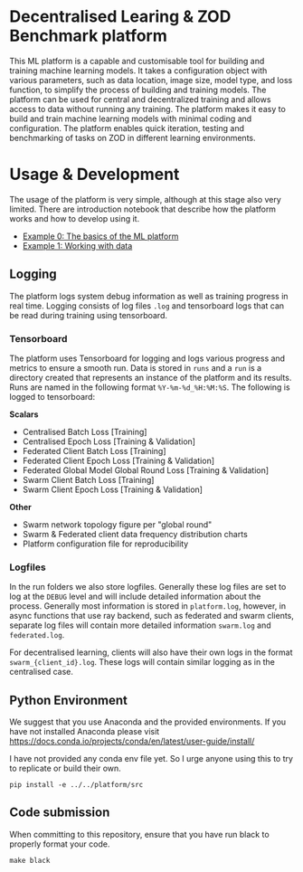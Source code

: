 # Decentralised Learing & ZOD Benchmark platform
This ML platform is a capable and customisable tool for building and training machine learning models. It takes a configuration object with various parameters, such as data location, image size, model type, and loss function, to simplify the process of building and training models. The platform can be used for central and decentralized training and allows access to data without running any training. The platform makes it easy to build and train machine learning models with minimal coding and configuration. The platform enables quick iteration, testing and benchmarking of tasks on ZOD in different learning environments.


# Usage & Development
The usage of the platform is very simple, although at this stage also very limited. There are introduction notebook that describe how the platform works and how to develop using it.

- [Example 0: The basics of the ML platform](/platform/example-0-platform.ipynb)
- [Example 1: Working with data](/platform/example-1-data.ipynb)

## Logging 
The platform logs system debug information as well as training progress in real time. Logging consists of log files `.log` and tensorboard logs that can be read during training using tensorboard.

### Tensorboard
The platform uses Tensorboard for logging and logs various progress and metrics to ensure a smooth run. Data is stored in `runs` and a `run` is a directory created that represents an instance of the platform and its results. Runs are named in the following format `%Y-%m-%d_%H:%M:%S`. The following is logged to tensorboard:

**Scalars**
- Centralised Batch Loss [Training]
- Centralised Epoch Loss [Training & Validation]
- Federated Client Batch Loss [Training]
- Federated Client Epoch Loss [Training & Validation]
- Federated Global Model Global Round Loss [Training & Validation]
- Swarm Client Batch Loss [Training]
- Swarm Client Epoch Loss [Training & Validation]

**Other**
- Swarm network topology figure per "global round"
- Swarm & Federated client data frequency distribution charts
- Platform configuration file for reproducibility

### Logfiles
In the run folders we also store logfiles. Generally these log files are set to log at the `DEBUG` level and will include detailed information about the process. Generally most information is stored in `platform.log`, however, in async functions that use ray backend, such as federated and swarm clients, separate log files will contain more detailed information `swarm.log` and `federated.log`. 

For decentralised learning, clients will also have their own logs in the format `swarm_{client_id}.log`. These logs will contain similar logging as in the centralised case.

## Python Environment
We suggest that you use Anaconda and the provided environments. If you have not installed Anaconda please visit https://docs.conda.io/projects/conda/en/latest/user-guide/install/

I have not provided any conda env file yet. So I urge anyone using this to try to replicate or build their own.

```
pip install -e ../../platform/src
```


## Code submission

When committing to this repository, ensure that you have run black to properly format your code.

```makefile
make black
```

